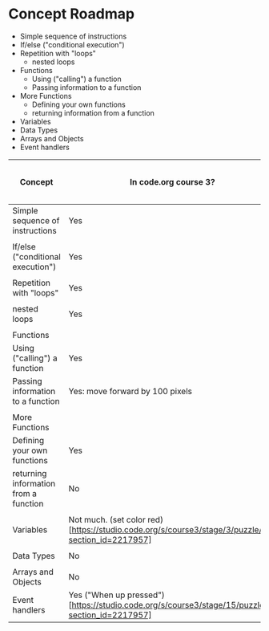 # Concept Roadmap

* Simple sequence of instructions
* If/else ("conditional execution")
* Repetition with "loops"
  * nested loops
* Functions
  * Using ("calling") a function
  * Passing information to a function
* More Functions
  * Defining your own functions
  * returning information from a function
* Variables
* Data Types
* Arrays and Objects
* Event handlers


| Concept                               |  In code.org course 3?  | In Khan Academy Intro to JS? |
| ------------------------------------- | ------------------------| ---------------------------- |
| Simple sequence of instructions       | Yes                     | Yes                          |
| | | |
| If/else ("conditional execution")     | Yes                     | Yes                          |
| | | |
| Repetition with "loops"               | Yes                     | Yes                          |
| | | |
| nested loops                          | Yes                     |                              |
| | | |
| Functions | | |
| Using ("calling") a function          | Yes                     | Yes                          |
| Passing information to a function     | Yes: move forward by 100 pixels | Yes                          |
| | | |
| More Functions | | |
| Defining your own functions           | Yes | |
| returning information from a function | No | |
| | | |
| Variables | Not much. (set color red)[https://studio.code.org/s/course3/stage/3/puzzle/4?section_id=2217957] | |
| | | |
| Data Types | No | |
| | | |
| Arrays and Objects |No |Yes |
| Event handlers | Yes ("When up pressed")[https://studio.code.org/s/course3/stage/15/puzzle/8?section_id=2217957] | |
